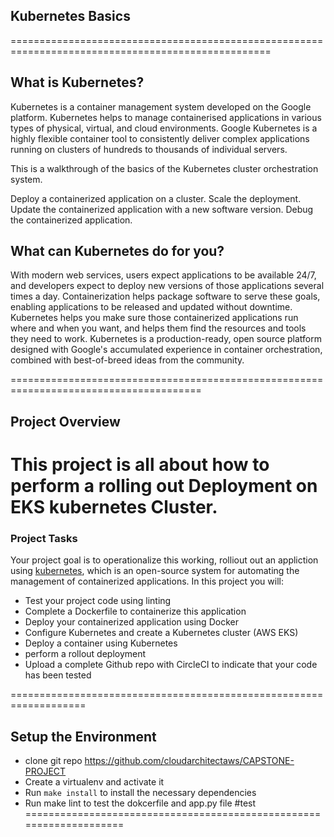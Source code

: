 
## Kubernetes Basics
===================================================================================================
## What is Kubernetes?

Kubernetes is a container management system developed on the Google platform. Kubernetes helps to manage containerised applications in various types of physical, virtual, and cloud environments. Google Kubernetes is a highly flexible container tool to consistently deliver complex applications running on clusters of hundreds to thousands of individual servers.

This is a walkthrough of the basics of the Kubernetes cluster orchestration system.

Deploy a containerized application on a cluster.
Scale the deployment.
Update the containerized application with a new software version.
Debug the containerized application.

## What can Kubernetes do for you?

With modern web services, users expect applications to be available 24/7, and developers expect to deploy new versions of those applications several times a day. Containerization helps package software to serve these goals, enabling applications to be released and updated without downtime. Kubernetes helps you make sure those containerized applications run where and when you want, and helps them find the resources and tools they need to work. Kubernetes is a production-ready, open source platform designed with Google's accumulated experience in container orchestration, combined with best-of-breed ideas from the community.

=======================================================================================

## Project Overview
 
This project is all about how to perform a rolling out Deployment on EKS kubernetes Cluster.
========================================================================================

### Project Tasks

Your project goal is to operationalize this working,  rolliout out an appliction using [kubernetes](https://kubernetes.io/), which is an open-source system for automating the management of containerized applications. In this project you will:

* Test your project code using linting
* Complete a Dockerfile to containerize this application
* Deploy your containerized application using Docker 
* Configure Kubernetes and create a Kubernetes cluster (AWS EKS)
* Deploy a container using Kubernetes 
* perform a rollout deployment
* Upload a complete Github repo with CircleCI to indicate that your code has been tested

===================================================================

## Setup the Environment
* clone git repo https://github.com/cloudarchitectaws/CAPSTONE-PROJECT
* Create a virtualenv and activate it
* Run `make install` to install the necessary dependencies
* Run make lint to test the dokcerfile and app.py file
#test
====================================================================

